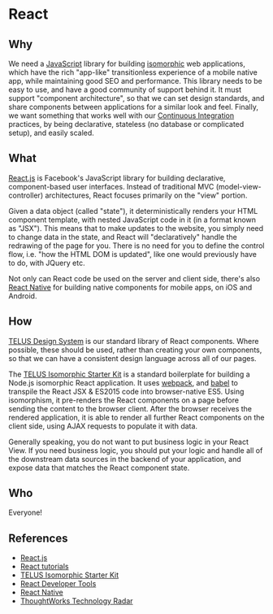 # React

## Why

We need a [JavaScript](javascript.md) library for building [isomorphic](isomorphic.md) web applications, which have the rich "app-like" transitionless experience of a mobile native app, while maintaining good SEO and performance. This library needs to be easy to use, and have a good community of support behind it. It must support "component architecture", so that we can set design standards, and share components between applications for a similar look and feel. Finally, we want something that works well with our [Continuous Integration](../process/continuous-integration.md) practices, by being declarative, stateless (no database or complicated setup), and easily scaled.

## What

[React.js](https://facebook.github.io/react/) is Facebook's JavaScript library for building declarative, component-based user interfaces. Instead of traditional MVC (model-view-controller) architectures, React focuses primarily on the "view" portion.

Given a data object (called "state"), it deterministically renders your HTML component template, with nested JavaScript code in it (in a format known as "JSX"). This means that to make updates to the website, you simply need to change data in the state, and React will "declaratively" handle the redrawing of the page for you. There is no need for you to define the control flow, i.e. "how the HTML DOM is updated", like one would previously have to do, with JQuery etc.

Not only can React code be used on the server and client side, there's also [React Native](https://facebook.github.io/react-native/) for building native components for mobile apps, on iOS and Android.

## How

[TELUS Design System](http://tds.telus.com/) is our standard library of React components. Where possible, these should be used, rather than creating your own components, so that we can have a consistent design language across all of our pages.

The [TELUS Isomorphic Starter Kit](https://github.com/telusdigital/telus-isomorphic-starter-kit) is a standard boilerplate for building a Node.js isomorphic React application. It uses [webpack](webpack.md), and [babel](babel.md) to transpile the React JSX & ES2015 code into browser-native ES5. Using isomorphism, it pre-renders the React components on a page before sending the content to the browser client. After the browser receives the rendered application, it is able to render all further React components on the client side, using AJAX requests to populate it with data.

Generally speaking, you do not want to put business logic in your React View. If you need business logic, you should put your logic and handle all of the downstream data sources in the backend of your application, and expose data that matches the React component state. 

## Who

Everyone!

## References

- [React.js](https://facebook.github.io/react/)
- [React tutorials](https://egghead.io/technologies/react)
- [TELUS Isomorphic Starter Kit](https://github.com/telusdigital/telus-isomorphic-starter-kit)
- [React Developer Tools](https://github.com/facebook/react-devtools)
- [React Native](https://facebook.github.io/react-native/)
- [ThoughtWorks Technology Radar](https://www.thoughtworks.com/radar/languages-and-frameworks/react-js)
